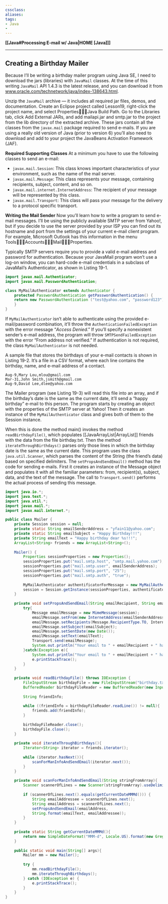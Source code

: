 ```yaml
---
cssclass:
aliases:
tags:
- Java
- 
---
```

**[[Java#Processing E-mail w/ Java|HOME [Java]]]**

---
## Creating a Birthday Mailer
Because I’ll be writing a birthday mailer program using Java SE, I need to download the jars (libraries) with `JavaMail` classes. At the time of this writing `JavaMail` API 1.4.3 is the latest release, and you can download it from www.oracle.com/technetwork/java/index-138643.html.

Unzip the `JavaMail` archive — it includes all required jar files, demos, and documentation. Create an Eclipse project called Lesson19, right-click the project name, and select Properties฀➪฀Java Build Path. Go to the Libraries tab, click Add External JARs, and add mailapi.jar and smtp.jar to the project from the lib directory of the extracted archive. These jars contain all the classes from the `javax.mail` package required to send e-mails. If you are using a really old version of Java (prior to version 6) you’ll also need to download and add to your project the JavaBeans Activation Framework (JAF).

**Required Supporting Classes**
At a minimum you have to use the following classes to send an e-mail:
- `javax.mail.Session`: This class knows important characteristics of your environment, such as the name of the mail server.
- `javax.mail.Message`: This class represents your message, containing recipients, subject, content, and so on.
- `javax.mail.internet.InternetAddress`: The recipient of your message will be represented by this class.
- `javax.mail.Transport`: This class will pass your message for the delivery to a protocol specific transport.

**Writing the Mail Sender**
Now you’ll learn how to write a program to send e-mail messages. I’ll be using the publicly available SMTP server from Yahoo!, but if you decide to use the server provided by your ISP you can find out its hostname and port from the settings of your current e-mail client program. For example, Microsoft Outlook has this information in the menu Tools฀➪฀Accounts฀➪฀Mail฀➪฀Properties.

Typically SMTP servers require you to provide a valid e-mail address and password for authentication. Because your JavaMail program won’t use a log-on window, you can hard-code e-mail credentials in a subclass of JavaMail’s Authenticator, as shown in Listing 19-1.
```java
import javax.mail.Authenticator;
import javax.mail.PasswordAuthentication;

class MyMailAuthenticator extends Authenticator { 
	protected PasswordAuthentication getPasswordAuthentication() {
	return new PasswordAuthentication ("test@yahoo.com", "password123");
	}
}
```
If `MyMailAuthenticator` isn’t able to authenticate using the provided e-mail/password combination, it’ll throw the `AuthenticationFailedException` with the error message “*Access Denied*.” If you’ll specify a nonexistent sender’s e-mail address, the program will throw `SMTPSendFailedException` with the error “From address not verified.” If authentication is not required, the class `MyMailAuthenticator` is not needed. 

A sample file that stores the birthdays of your e-mail contacts is shown in Listing 19-2. It’s a file in a CSV format, where each line contains the birthday, name, and e-mail address of a contact.
```
Aug-9,Mary Lou,mlou@gmail.com
Mar-31,John Smith,jsmith@gmail.com
Aug-9,David Lee,dlee@yahoo.com
```
The Mailer program (see Listing 19-3) will read this file into an array, and if the birthday’s date is the same as the current date, it’ll send a “happy birthday” e-mail to this person. The program starts by creating an object with the properties of the SMTP server at Yahoo! Then it creates an instance of the `MyMailAuthenticator` class and gives both of them to the Session instance.

When this is done the method main() invokes the method `readBirthdayFile()`, which populates [[JavaArrayList|ArrayList]] friends with the data from the file birthday.txt. Then the method `iterateThroughBirthdays()` parses only those lines in which the birthday date is the same as the current date. This program uses the class `java.util.Scanner`, which parses the content of the String (the friend’s data) based on specified delimiters. The `setPropsAndSendEmail()` method has the code for sending e-mails. First it creates an instance of the Message object and populates it with all the familiar parameters: from, recipient(s), subject, data, and the text of the message. The call to `Transport.send()` performs the actual process of sending this message.
```java
import java.io.*;
import java.text.*;
import java.util.*;
import javax.mail.*;
import javax.mail.internet.*;

public class Mailer {
	private Session session = null;
	private static String emailSenderAddress = "yfain11@yahoo.com";
	private static String emailSubject = "Happy Birthday!!!";
	private String emailText = "Happy birthday dear %s!!!";
	ArrayList<String> friends = new ArrayList<String>();
	
	Mailer() {
		Properties sessionProperties = new Properties();
		sessionProperties.put("mail.smtp.host", "smtp.mail.yahoo.com");
		sessionProperties.put("mail.smtp.user", emailSenderAddress);
		sessionProperties.put("mail.smtp.port", "25");
		sessionProperties.put("mail.smtp.auth", "true");
		
		MyMailAuthenticator authentificatorForMessage = new MyMailAuthenticator();
		session = Session.getInstance(sessionProperties, authentificatorForMessage);
	}
	
	private void setPropsAndSendEmail(String emailRecipient, String emailText){
		try{
			Message emailMessage = new MimeMessage(session);
			emailMessage.setFrom(new InternetAddress(emailSenderAddress));
			emailMessage.setRecipients(Message.RecipientType.TO, InternetAddress.parse(emailRecipient, false));
			emailMessage.setSubject(emailSubject);
			emailMessage.setSentDate(new Date());
			emailMessage.setText(emailText);
			Transport.send(emailMessage);
			System.out.println("Your email to " + emailRecipient + " has been sent successfully");
		}catch(Exception e){
			System.out.println("Your email to " + emailRecipient + " has not been sent: " + e.getMessage());
			e.printStackTrace();
		}
	}
	
	private void readBirthdayFile() throws IOException {
		FileInputStream birthdayFile = new FileInputStream("birthday.txt");
		BufferedReader birthdayFileReader = new BufferedReader(new InputStreamReader(birthdayFile));
		
		String friendInfo;
		
		while ((friendInfo = birthdayFileReader.readLine()) != null){
			friends.add(friendInfo);
		}
		
		birthdayFileReader.close();
		birthdayFile.close();
	}
	
	private void iterateThroughBirthdays(){
		Iterator<String> iterator = friends.iterator();
		
		while (iterator.hasNext()){
			scanForManInfoAndSendEmail(iterator.next());
		}
	}
	
	private void scanForManInfoAndSendEmail(String stringFromArray){
		Scanner scannerOfLines = new Scanner(stringFromArray).useDelimiter("[,\n]");
		
		if (scannerOfLines.next().equals(getCurrentDateMMMd())) {
			String emailAddressee = scannerOfLines.next();
			String emailAddress = scannerOfLines.next();
			setPropsAndSendEmail(emailAddress, 
			String.format(emailText, emailAddressee));
		}
	}
	
	private static String getCurrentDateMMMd(){
		return new SimpleDateFormat("MMM-d", Locale.US).format(new GregorianCalendar().getTime());
	}
	
	public static void main(String[] args){ 
		Mailer mm = new Mailer();
		
		try {
			mm.readBirthdayFile();
			mm.iterateThroughBirthdays();
		} catch (IOException e) {
			e.printStackTrace();
		}
	}
}
```